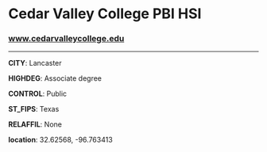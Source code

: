 # Cedar Valley College PBI HSI
### www.cedarvalleycollege.edu
---
**CITY**: Lancaster

**HIGHDEG**: Associate degree

**CONTROL**: Public

**ST_FIPS**: Texas

**RELAFFIL**: None

**location**: 32.62568, -96.763413